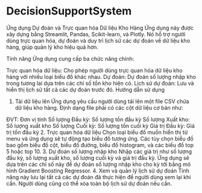 # DecisionSupportSystem
Ứng dụng Dự đoán và Trực quan hóa Dữ liệu Kho Hàng
Ứng dụng này được xây dựng bằng Streamlit, Pandas, Scikit-learn, và Plotly. Nó hỗ trợ người dùng trực quan hóa, dự đoán và duy trì lịch sử các dự đoán về dữ liệu kho hàng, giúp quản lý kho hiệu quả hơn.

Tính năng
Ứng dụng cung cấp ba chức năng chính:

Trực quan hóa dữ liệu: Cho phép người dùng trực quan hóa dữ liệu kho hàng với nhiều loại biểu đồ khác nhau.
Dự đoán: Dự đoán số lượng nhập kho trong tương lai dựa trên các chỉ số tồn kho hiện có.
Lịch sử dự đoán: Lưu và hiển thị lịch sử tất cả các dự đoán trước đó.
Hướng dẫn sử dụng
1. Tải dữ liệu lên
Ứng dụng yêu cầu người dùng tải lên một file CSV chứa dữ liệu kho hàng. Định dạng file phải có các cột dữ liệu cơ bản như:

ĐVT: Đơn vị tính
Số lượng Đầu kỳ: Số lượng tồn đầu kỳ
Số lượng Xuất kho: Số lượng xuất kho
Số lượng Cuối kỳ: Số lượng tồn cuối kỳ
Giá trị Đầu kỳ: Giá trị tồn đầu kỳ
2. Trực quan hóa dữ liệu
Chọn loại biểu đồ muốn hiển thị từ menu và ứng dụng sẽ tự động tạo biểu đồ tương ứng.
Các tùy chọn biểu đồ bao gồm biểu đồ cột, biểu đồ đường, biểu đồ histogram, và các biểu đồ top 5 hoặc top 10.
3. Dự đoán số lượng nhập kho
Nhập các giá trị như số lượng đầu kỳ, số lượng xuất kho, số lượng cuối kỳ và giá trị đầu kỳ.
Ứng dụng sẽ dựa trên các chỉ số này để dự đoán số lượng nhập kho cho kỳ tới bằng mô hình Gradient Boosting Regressor.
4. Xem và quản lý lịch sử dự đoán
Tính năng này lưu lại tất cả các dự đoán đã thực hiện để người dùng xem lại khi cần.
Người dùng cũng có thể xóa toàn bộ lịch sử dự đoán nếu cần.

